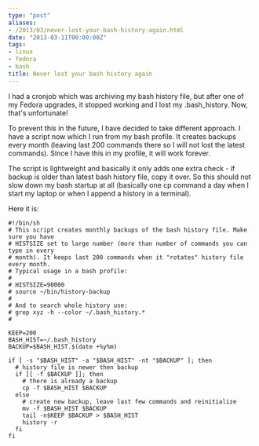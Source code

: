 ```yaml
---
type: "post"
aliases:
- /2013/03/never-lost-your-bash-history-again.html
date: "2013-03-11T00:00:00Z"
tags:
- linux
- fedora
- bash
title: Never lost your bash history again
---
```


I had a cronjob which was archiving my bash history file, but after one of my
Fedora upgrades, it stopped working and I lost my .bash_history. Now, that's
unfortunate!

To prevent this in the future, I have decided to take different approach. I
have a script now which I run from my bash profile. It creates backups every
month (leaving last 200 commands there so I will not lost the latest
commands). Since I have this in my profile, it will work forever.

The script is lightweight and basically it only adds one extra check - if
backup is older than latest bash history file, copy it over. So this should
not slow down my bash startup at all (basically one cp command a day when I
start my laptop or when I append a history in a terminal).

Here it is:

    #!/bin/sh
    # This script creates monthly backups of the bash history file. Make sure you have
    # HISTSIZE set to large number (more than number of commands you can type in every
    # month). It keeps last 200 commands when it "rotates" history file every month.
    # Typical usage in a bash profile:
    #
    # HISTSIZE=90000
    # source ~/bin/history-backup
    #
    # And to search whole history use:
    # grep xyz -h --color ~/.bash_history.*
    #

    KEEP=200
    BASH_HIST=~/.bash_history
    BACKUP=$BASH_HIST.$(date +%y%m)

    if [ -s "$BASH_HIST" -a "$BASH_HIST" -nt "$BACKUP" ]; then
      # history file is newer then backup
      if [[ -f $BACKUP ]]; then
        # there is already a backup
        cp -f $BASH_HIST $BACKUP
      else
        # create new backup, leave last few commands and reinitialize
        mv -f $BASH_HIST $BACKUP
        tail -n$KEEP $BACKUP > $BASH_HIST
        history -r
      fi
    fi
